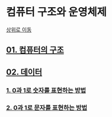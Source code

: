 # 컴퓨터 구조와 운영체제

[상위로 이동]([https://github.com/wolfy916/CS-study/tree/wolfy#computer-science](https://github.com/wolfy916/CS-study/tree/master))

## [01. 컴퓨터의 구조](https://github.com/wolfy916/CS-study/blob/master/%EC%BB%B4%ED%93%A8%ED%84%B0%20%EA%B5%AC%EC%A1%B0%EC%99%80%20%EC%9A%B4%EC%98%81%EC%B2%B4%EC%A0%9C/01.%20%EC%BB%B4%ED%93%A8%ED%84%B0%EC%9D%98%20%EA%B5%AC%EC%A1%B0/01.%20%EC%BB%B4%ED%93%A8%ED%84%B0%EC%9D%98%20%EA%B5%AC%EC%A1%B0.md#01-%EC%BB%B4%ED%93%A8%ED%84%B0%EC%9D%98-%EA%B5%AC%EC%A1%B0)

## [02. 데이터](https://github.com/wolfy916/CS-study/tree/master/%EC%BB%B4%ED%93%A8%ED%84%B0%20%EA%B5%AC%EC%A1%B0%EC%99%80%20%EC%9A%B4%EC%98%81%EC%B2%B4%EC%A0%9C/02.%20%EB%8D%B0%EC%9D%B4%ED%84%B0)
### [1. 0과 1로 숫자를 표현하는 방법](https://github.com/wolfy916/CS-study/blob/master/%EC%BB%B4%ED%93%A8%ED%84%B0%20%EA%B5%AC%EC%A1%B0%EC%99%80%20%EC%9A%B4%EC%98%81%EC%B2%B4%EC%A0%9C/02.%20%EB%8D%B0%EC%9D%B4%ED%84%B0/02-1.%200%EA%B3%BC%201%EB%A1%9C%20%EC%88%AB%EC%9E%90%EB%A5%BC%20%ED%91%9C%ED%98%84%ED%95%98%EB%8A%94%20%EB%B0%A9%EB%B2%95.md#02-1-0%EA%B3%BC-1%EB%A1%9C-%EC%88%AB%EC%9E%90%EB%A5%BC-%ED%91%9C%ED%98%84%ED%95%98%EB%8A%94-%EB%B0%A9%EB%B2%95)
### [2. 0과 1로 문자를 표현하는 방법](https://github.com/wolfy916/CS-study/blob/master/%EC%BB%B4%ED%93%A8%ED%84%B0%20%EA%B5%AC%EC%A1%B0%EC%99%80%20%EC%9A%B4%EC%98%81%EC%B2%B4%EC%A0%9C/02.%20%EB%8D%B0%EC%9D%B4%ED%84%B0/02-2.%200%EA%B3%BC%201%EB%A1%9C%20%EB%AC%B8%EC%9E%90%EB%A5%BC%20%ED%91%9C%ED%98%84%ED%95%98%EB%8A%94%20%EB%B0%A9%EB%B2%95.md#02-2-0%EA%B3%BC-1%EB%A1%9C-%EB%AC%B8%EC%9E%90%EB%A5%BC-%ED%91%9C%ED%98%84%ED%95%98%EB%8A%94-%EB%B0%A9%EB%B2%95)
